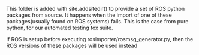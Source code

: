 This folder is added with site.addsitedir() to provide a set of ROS python packages from source.
It happens when the import of one of these packages(usually found on ROS systems) fails.
This is the case from pure python, for our automated testing tox suite.

If ROS is setup before executing rosimporter/rosmsg_generator.py,
then the ROS versions of these packages will be used instead 